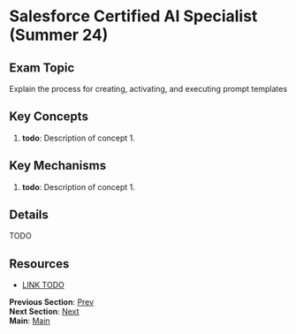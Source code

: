 # Salesforce Certified AI Specialist (Summer 24)

## Exam Topic
Explain the process for creating, activating, and executing prompt templates

## Key Concepts
1. **todo**: Description of concept 1.

## Key Mechanisms
1. **todo**: Description of concept 1.

## Details

TODO



## Resources
- [LINK TODO](URL)

**Previous Section**: [Prev](./3.4.md)<br />
**Next Section**: [Next](./4.1.md)<br />
**Main**: [Main](../README.md)